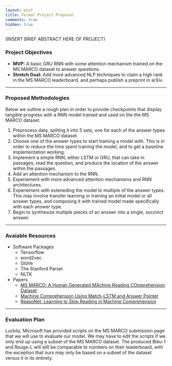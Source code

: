 ```yaml
---
layout: post
title: Formal Project Proposal
comments: true
hidden: true
---
```


(INSERT BRIEF ABSTRACT HERE OF PROJECT)

### [](#header-3)Project Objectives
- **MVP:** A basic GRU RNN with some attention mechanism trained on the MS MARCO dataset to answer questions.
- **Stretch Goal:** Add more advanced NLP techniques to claim a high rank in the MS MARCO leaderboard, and perhaps publish a preprint in arXiv.

* * *

### [](#header-3)Proposed Methodologies

Below we outline a rough plan in order to provide checkpoints that display tangible progress with a RNN model trained and used on the the MS MARCO dataset.

1.  Preprocess data, spliting it into 5 sets, one for each of the answer types within the MS MARCO dataset.
2.  Choose one of the answer types to start training a model with. This is in order to reduce the time spent training the model, and to get a baseline implementation working.
3.  Implement a simple RNN, either LSTM or GRU, that can take in passages, read the question, and produce the location of the answer within the passages.
4.  Add an attention mechanism to the RNN.
5.  Experiement with more advanced attention mechanisms and RNN architectures. 
6.  Experiement with exteneding the model to multiple of the answer types. This may involve transfer learning or training an initial model or all answer types, and composing it with trained model made specifically with each answer type.
7.  Begin to synthesize multiple pieces of an answer into a single, succinct answer.  

* * *

### [](#header-3)Avaiable Resources

*   Software Packages
    *   Tensorflow
    *   word2vec
    *   GloVe
    *   The Stanford Parser
    *   NLTK
*   Papers
    *   [MS MARCO: A Human Generated MAchine Reading COmprehension Dataset](https://arxiv.org/pdf/1611.09268v2.pdf)
    *   [Machine Comprehension Using Match-LSTM and Answer Pointer](https://arxiv.org/pdf/1608.07905.pdf)
    *   [ReasoNet: Learning to Stop Reading in Machine Comprehension](https://arxiv.org/pdf/1609.05284.pdf)

* * *

### [](#header-3)Evaluation Plan

Luckily, Microsoft has provided scripts on the MS MARCO submission page that we will use to evaluate our model. We may have to edit the scripts if we only end up using a subset of the MS MARCO dataset. The produced Bleu-1 and Rouge-L will still be comparable to numbers on their leaderboard, with the exception that ours may only be based on a subset of the dataset versus it in its entirety. 
